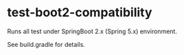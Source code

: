 # test-boot2-compatibility

Runs all test under SpringBoot 2.x (Spring 5.x) environment.

See build.gradle for details.
